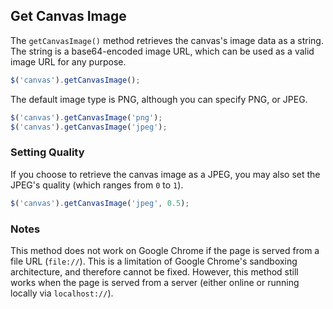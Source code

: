 ## Get Canvas Image

The `getCanvasImage()` method retrieves the canvas's image data as a string. The string is a base64-encoded image URL, which can be used as a valid image URL for any purpose.

```javascript
$('canvas').getCanvasImage();
```

The default image type is PNG, although you can specify PNG, or JPEG.

```javascript
$('canvas').getCanvasImage('png');
$('canvas').getCanvasImage('jpeg');
```

### Setting Quality

If you choose to retrieve the canvas image as a JPEG, you may also set the JPEG's quality (which ranges from `0` to `1`).

```javascript
$('canvas').getCanvasImage('jpeg', 0.5);
```

### Notes

This method does not work on Google Chrome if the page is served from a file URL (`file://`). This is a limitation of Google Chrome's sandboxing architecture, and therefore cannot be fixed. However, this method still works when the page is served from a server (either online or running locally via `localhost://`).

